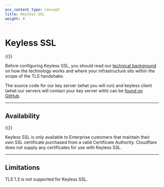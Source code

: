 ```yaml
---
pcx_content_type: concept
title: Keyless SSL
weight: 8
---
```


# Keyless SSL

{{<render file="_keyless-ssl-definition.md">}}
<br/>

Before configuring Keyless SSL, you should read our [technical background](https://blog.Khulnasoft.com/keyless-ssl-the-nitty-gritty-technical-details/) on how the technology works and where your infrastructure sits within the scope of the TLS handshake.

The source code for our key server (what you will run) and keyless client (what our servers will contact your key server with) can be [found on GitHub](https://github.com/cloudflare/gokeyless).

---

## Availability

{{<feature-table id="ssl.keyless_ssl">}}

Keyless SSL is only available to Enterprise customers that maintain their own SSL certificate purchased from a valid Certificate Authority. Cloudflare does not supply any certificates for use with Keyless SSL.
  
---

## Limitations

TLS 1.3 is not supported for Keyless SSL.

